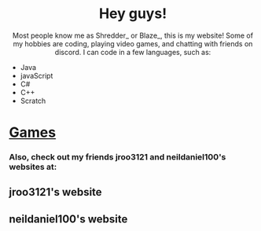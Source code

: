 
<head>
</head>
  <body>
  
 
   <p id="wlc">
  </p>
   <center><h1> Hey guys! </h1>
   Most people know me as Shredder_ or Blaze_, this is my website! Some of my hobbies are coding, playing video games, and chatting with friends on discord. I can code in a few languages, such as:</center>
   <ul>
  <li>Java</li>
  <li>javaScript</li>
  <li>C#</li>
  <li>C++</li>
  <li>Scratch</li>
</ul>
<p>
<h1><a href="https://blaze8834.github.io/games.md">Games</a></h1>
<h3> Also, check out my friends jroo3121 and neildaniel100's websites at:</h3>
<h2><a href="https://jroo3121.github.io/"></a>jroo3121's website</h2>
<h2><a href="https://neildaniel100.github.io/"></a>neildaniel100's website</h2>
  
<script>
  var person = prompt("Please enter your name", "A Blaze_ Fan");

if (person != null) {
  document.getElementById("wlc").innerHTML =
  "Welcome "+person+"!";
}
</script>
                               
                               
                               
                               

